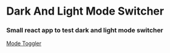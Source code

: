 # Dark And Light Mode Switcher

### Small react app to test dark and light mode switcher

[Mode Toggler](https://modetoggler.netlify.com/)